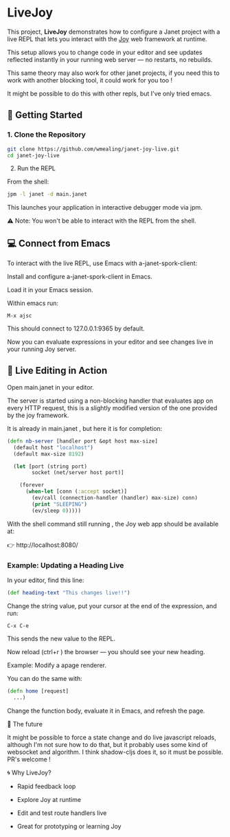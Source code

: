 # LiveJoy

This project, **LiveJoy** demonstrates how to configure a Janet project with a live REPL that lets you interact with the [Joy](https://github.com/joy-framework/joy) web framework at runtime.

This setup allows you to change code in your editor and see updates reflected instantly in your running web server — no restarts, no rebuilds.

This same theory may also work for other janet projects, if you need this to work with another blocking tool, it could work for you too !

It might be possible to do this with other repls, but I've only tried emacs.

## 🔧 Getting Started

### 1. Clone the Repository


```sh
git clone https://github.com/wmealing/janet-joy-live.git
cd janet-joy-live
```

2. Run the REPL

From the shell:

```sh
jpm -l janet -d main.janet
```

This launches your application in interactive debugger mode via jpm.

⚠️ Note: You won't be able to interact with the REPL from the shell.

## 💻 Connect from Emacs

To interact with the live REPL, use Emacs with a-janet-spork-client:

Install and configure a-janet-spork-client in Emacs.

Load it in your Emacs session.

Within emacs run:

```elisp
M-x ajsc
```

This should connect to 127.0.0.1:9365 by default.

Now you can evaluate expressions in your editor and see changes live in your running Joy server.

## 🧪 Live Editing in Action

Open main.janet in your editor.

The server is started using a non-blocking handler that evaluates app on every HTTP request,
this is a slightly modified version of the one provided by the joy framework.

It is already in main.janet , but here it is for completion:

```clojure
(defn nb-server [handler port &opt host max-size]
  (default host "localhost")
  (default max-size 8192)

  (let [port (string port)
        socket (net/server host port)]

    (forever
      (when-let [conn (:accept socket)]
        (ev/call (connection-handler (handler) max-size) conn)
        (print "SLEEPING")
        (ev/sleep 0)))))
```

With the shell command still running , the Joy web app should be available at:

👉 http://localhost:8080/

### Example: Updating a Heading Live

In your editor, find this line:

```clojure
(def heading-text "This changes live!!")
```

Change the string value, put your cursor at the end of the expression, and run:

```
C-x C-e
```

This sends the new value to the REPL.

Now reload (ctrl+r ) the browser — you should see your new heading.

Example: Modify a apage renderer.

You can do the same with:

``` clojure
(defn home [request]
  ...)
```
Change the function body, evaluate it in Emacs, and refresh the page.

🔮 The future

It might be possible to force a state change and do live javascript reloads, although I'm
not sure how to do that, but it probably uses some kind of websocket and algorithm.  I think
shadow-cljs does it, so it must be possible.  PR's welcome !

🌀 Why LiveJoy?

- Rapid feedback loop

- Explore Joy at runtime

- Edit and test route handlers live

- Great for prototyping or learning Joy

